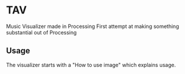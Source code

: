 # TAV
Music Visualizer made in Processing
First attempt at making something substantial out of Processing
## Usage
The visualizer starts with a "How to use image" which explains usage.
